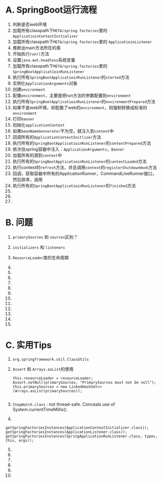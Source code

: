 # A. SpringBoot运行流程
   1. 判断是否web环境
   2. 加载所有classpath下`META/spring.factories`里的 `ApplicatioinContextInitializer`
   3. 加载所有classpath下`META/spring.factories`里的 `ApplicatioinListener`
   4. 推断出main方法所在的类
   5. 开始执行`run()`方法
   6. 设置`java.awt.headless`系统变量
   7. 加载所有classpath下`META/spring.factories`里的 `SpringBootApplicatioinRunListener`
   8. 执行所有`SpringBootApplicatioinRunListener`的`started`方法
   9. 实例化`ApplicationArguments`对象
   10. 创建`environment`
   11. 配置`environment`，主要是把run方法的参数配置到`environment`
   12. 执行所有`SpringBootApplicatioinRunListener`的`environmentPrepared`方法
   13. 如果不是web环境，却配置了web的`environment`，则强制转换成标准的`environment`
   14. 打印`banner`
   15. 初始化`applicationContext`
   16. 如果`beanNameGennerator`不为空，就注入到`context`中
   17. 回调所有的`ApplicationContextInitlizer`方法
   18. 执行所有的`SpringBootApplicatioinRunListener`的`contextPrepared`方法
   19. 依次往spring容器中注入：`ApplicationArguments`，`Banner`
   20. 加载所有的源到`context`中
   21. 执行所有的`SpringBootApplicatioinRunListener`的`contextLoaded`方法
   22. 执行context的`refresh`方法，并且调用`context`的`registerShutdownHook`方法
   23. 回调，获取容器中所有的ApplicationRunner，CommandLineRunner接口，然后排序，调用
   24. 执行所有的`SpringBootApplicatioinRunListener`的`finished`方法
   25. 
   26. 
   27.
   
# B. 问题
   1. `primarySources` 和 `sources`区别？
   
   2. `initializers` 和 `listeners`
   
   3. `ResourceLoader`类的生命周期
   
   4. 
   
   5. 
   
   6. 
   
   7. 
   
   8. 
   
   9. 
   
   10. 
   
   11. 
   
   12. 
   
   13. 
   
   14. 
   
   15. 
   
   

# C. 实用Tips
   1. `org.springframework.util.ClassUtils`
   
   2. `Assert` 和 `Arrays.asList`的使用
        ```
        this.resourceLoader = resourceLoader;
        Assert.notNull(primarySources, "PrimarySources must not be null");
        this.primarySources = new LinkedHashSet<>(Arrays.asList(primarySources));
   
   3. `StopWatch.class` : 
        not thread-safe. 
        Conceals use of System.currentTimeMillis().
   4. 
    getSpringFactoriesInstances(ApplicationContextInitializer.class));
    getSpringFactoriesInstances(ApplicationListener.class));
    getSpringFactoriesInstances(SpringApplicationRunListener.class, types, this, args));
    
   5. 
   6. 
   7. 
   8. 
   9. 
   10. 
   